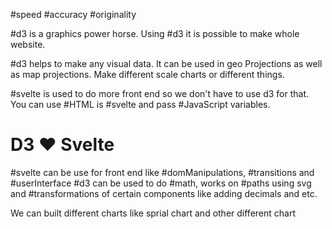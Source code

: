 

#speed #accuracy #originality

#d3 is a graphics power horse. Using #d3 it is possible to make whole website.

#d3 helps to make any visual data. It can be used in geo Projections as well as map projections. Make different scale charts or different things. 


#svelte is used to do more front end so we don't have to use d3 for that. You can use #HTML is #svelte and pass #JavaScript variables. 


# D3 ❤️ Svelte

#svelte can be use for front end like #domManipulations, #transitions and #userInterface 
#d3 can be used to do #math, works on #paths using svg and #transformations of certain components like adding decimals and etc.

We can built different charts like sprial chart and other different chart 











